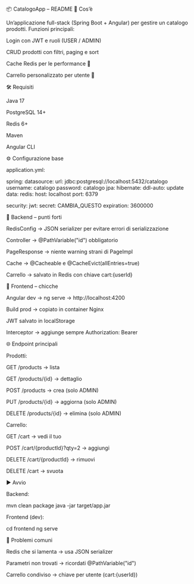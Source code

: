 📦 CatalogoApp – README
🚀 Cos’è

Un’applicazione full-stack (Spring Boot + Angular) per gestire un catalogo prodotti.
Funzioni principali:

Login con JWT e ruoli (USER / ADMIN)

CRUD prodotti con filtri, paging e sort

Cache Redis per le performance 🚀

Carrello personalizzato per utente 🛒

🛠️ Requisiti

Java 17

PostgreSQL 14+

Redis 6+

Maven

Angular CLI

⚙️ Configurazione base

application.yml:

spring:
datasource:
url: jdbc:postgresql://localhost:5432/catalogo
username: catalogo
password: catalogo
jpa:
hibernate:
ddl-auto: update
data:
redis:
host: localhost
port: 6379

security:
jwt:
secret: CAMBIA_QUESTO
expiration: 3600000

🔑 Backend – punti forti

RedisConfig → JSON serializer per evitare errori di serializzazione

Controller → @PathVariable("id") obbligatorio

PageResponse → niente warning strani di PageImpl

Cache → @Cacheable e @CacheEvict(allEntries=true)

Carrello → salvato in Redis con chiave cart:{userId}

🎨 Frontend – chicche

Angular dev → ng serve → http://localhost:4200

Build prod → copiato in container Nginx

JWT salvato in localStorage

Interceptor → aggiunge sempre Authorization: Bearer <token>

🌐 Endpoint principali

Prodotti:

GET /products → lista

GET /products/{id} → dettaglio

POST /products → crea (solo ADMIN)

PUT /products/{id} → aggiorna (solo ADMIN)

DELETE /products/{id} → elimina (solo ADMIN)

Carrello:

GET /cart → vedi il tuo

POST /cart/{productId}?qty=2 → aggiungi

DELETE /cart/{productId} → rimuovi

DELETE /cart → svuota

▶️ Avvio

Backend:

mvn clean package
java -jar target/app.jar


Frontend (dev):

cd frontend
ng serve

🐞 Problemi comuni

Redis che si lamenta → usa JSON serializer

Parametri non trovati → ricordati @PathVariable("id")

Carrello condiviso → chiave per utente (cart:{userId})
